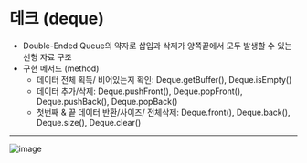 # 데크 (deque)

- Double-Ended Queue의 약자로 삽입과 삭제가 양쪽끝에서 모두 발생할 수 있는 선형 자료 구조
- 구현 메서드 (method)
  - 데이터 전체 획득/ 비어있는지 확인: Deque.getBuffer(), Deque.isEmpty()
  - 데이터 추가/삭제: Deque.pushFront(), Deque.popFront(), Deque.pushBack(), Deque.popBack()
  - 첫번째 & 끝 데이터 반환/사이즈/ 전체삭제: Deque.front(), Deque.back(), Deque.size(), Deque.clear()


--- 

![image](https://user-images.githubusercontent.com/121809824/227762054-594f0e1a-001d-4bcf-8f51-bcdaf5c0a883.png)


